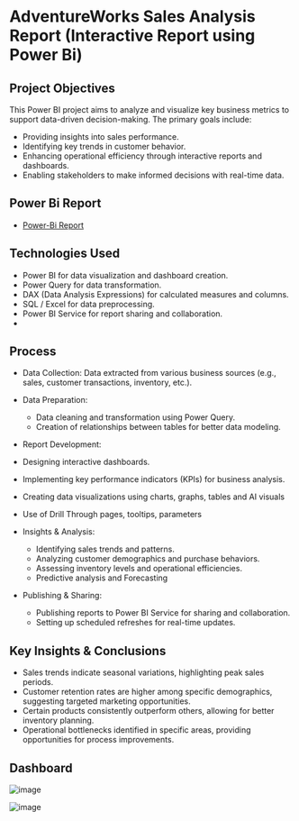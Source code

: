 # AdventureWorks Sales Analysis Report (Interactive Report using Power Bi)

## Project Objectives
This Power BI project aims to analyze and visualize key business metrics to support data-driven decision-making. The primary goals include:
- Providing insights into sales performance.
- Identifying key trends in customer behavior.
- Enhancing operational efficiency through interactive reports and dashboards.
- Enabling stakeholders to make informed decisions with real-time data.

## Power Bi Report
- <a href = "https://github.com/Payal-Athate/Power-Bi-Data-Analysis-Project/blob/main/AW_Report_Final.pdf"> Power-Bi Report </a>

## Technologies Used
- Power BI for data visualization and dashboard creation.
- Power Query for data transformation.
- DAX (Data Analysis Expressions) for calculated measures and columns.
- SQL / Excel for data preprocessing.
- Power BI Service for report sharing and collaboration.
- 
## Process
- Data Collection:
Data extracted from various business sources (e.g., sales, customer transactions, inventory, etc.).

- Data Preparation:
  - Data cleaning and transformation using Power Query.
  - Creation of relationships between tables for better data modeling.

- Report Development:
 - Designing interactive dashboards.
 - Implementing key performance indicators (KPIs) for business analysis.
 - Creating data visualizations using charts, graphs, tables and AI visuals
 - Use of Drill Through pages, tooltips, parameters

- Insights & Analysis:
  - Identifying sales trends and patterns.
  - Analyzing customer demographics and purchase behaviors.
  - Assessing inventory levels and operational efficiencies.
  - Predictive analysis and Forecasting

- Publishing & Sharing:
  - Publishing reports to Power BI Service for sharing and collaboration.
  - Setting up scheduled refreshes for real-time updates.

## Key Insights & Conclusions
- Sales trends indicate seasonal variations, highlighting peak sales periods.
- Customer retention rates are higher among specific demographics, suggesting targeted marketing opportunities.
- Certain products consistently outperform others, allowing for better inventory planning.
- Operational bottlenecks identified in specific areas, providing opportunities for process improvements.

## Dashboard
![image](https://github.com/user-attachments/assets/c63a5559-6da6-4f0d-a914-c267d529d738)

![image](https://github.com/user-attachments/assets/ee6aa51e-fa9f-492b-a5bf-7465f0715d95)


